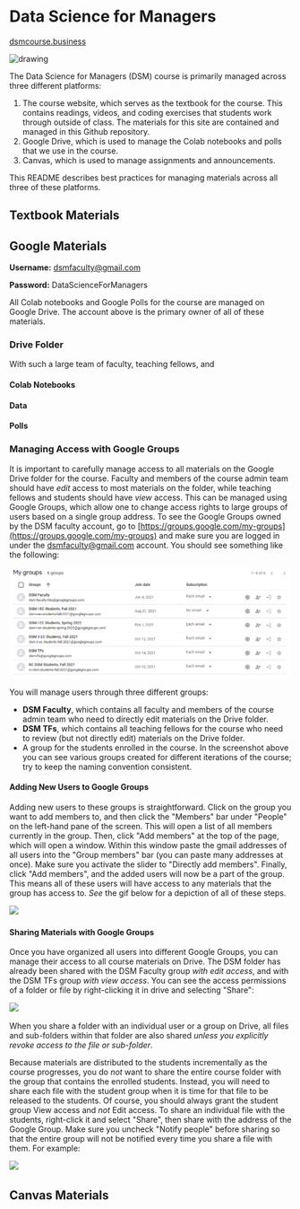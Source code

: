 # Data Science for Managers

<a href="https://dsmcourse.business/" target="_blank">dsmcourse.business</a>

<img src="https://dsmcourse.business/_static/logo.png" alt="drawing" width="200"/>

The Data Science for Managers (DSM) course is primarily managed across three different platforms:
  1. The course website, which serves as the textbook for the course. This contains readings, videos, and coding exercises that students work through outside of class. The materials for this site are contained and managed in this Github repository.
  2. Google Drive, which is used to manage the Colab notebooks and polls that we use in the course.
  3. Canvas, which is used to manage assignments and announcements. 

This README describes best practices for managing materials across all three of these platforms. 

## Textbook Materials

## Google Materials

**Username:** dsmfaculty@gmail.com

**Password:** DataScienceForManagers

All Colab notebooks and Google Polls for the course are managed on Google Drive. The account above is the primary owner of all of these materials. 

### Drive Folder

With such a large team of faculty, teaching fellows, and 

#### Colab Notebooks

#### Data

#### Polls

### Managing Access with Google Groups

It is important to carefully manage access to all materials on the Google Drive folder for the course. Faculty and members of the course admin team should have *edit* access to most materials on the folder, while teaching fellows and students should have *view* access. This can be managed using Google Groups, which allow one to change access rights to large groups of users based on a single group address. To see the Google Groups owned by the DSM faculty account, go to [https://groups.google.com/my-groups](https://groups.google.com/my-groups) and make sure you are logged in under the dsmfaculty@gmail.com account. You should see something like the following:

<img src="google_groups.PNG" alt="drawing" width="800"/>

You will manage users through three different groups: 

+ **DSM Faculty**, which contains all faculty and members of the course admin team who need to directly edit materials on the Drive folder. 
+ **DSM TFs**, which contains all teaching fellows for the course who need to review (but not directly edit) materials on the Drive folder. 
+ A group for the students enrolled in the course. In the screenshot above you can see various groups created for different iterations of the course; try to keep the naming convention consistent.

#### Adding New Users to Google Groups

Adding new users to these groups is straightforward. Click on the group you want to add members to, and then click the "Members" bar under "People" on the left-hand pane of the screen. This will open a list of all members currently in the group. Then, click "Add members" at the top of the page, which will open a window. Within this window paste the gmail addresses of all users into the "Group members" bar (you can paste many addresses at once). Make sure you activate the slider to "Directly add members". Finally, click "Add members", and the added users will now be a part of the group. This means all of these users will have access to any materials that the group has access to. *See* the gif below for a depiction of all of these steps.   

![](https://i.imgur.com/X4kJeGm.gif)

#### Sharing Materials with Google Groups

Once you have organized all users into different Google Groups, you can manage their access to all course materials on Drive. The DSM folder has already been shared with the DSM Faculty group *with edit access*, and with the DSM TFs group *with view access*. You can see the access permissions of a folder or file by right-clicking it in drive and selecting "Share":

![](https://i.imgur.com/uM7AN4f.gif)

When you share a folder with an individual user or a group on Drive, all files and sub-folders within that folder are also shared *unless you explicitly revoke access to the file or sub-folder*. 

Because materials are distributed to the students incrementally as the course progresses, you do *not* want to share the entire course folder with the group that contains the enrolled students. Instead, you will need to share each file with the student group when it is time for that file to be released to the students. Of course, you should always grant the student group View access and *not* Edit access. To share an individual file with the students, right-click it and select "Share", then share with the address of the Google Group. Make sure you uncheck "Notify people" before sharing so that the entire group will not be notified every time you share a file with them. For example:

![](https://i.imgur.com/UTIaghn.gif)

## Canvas Materials
